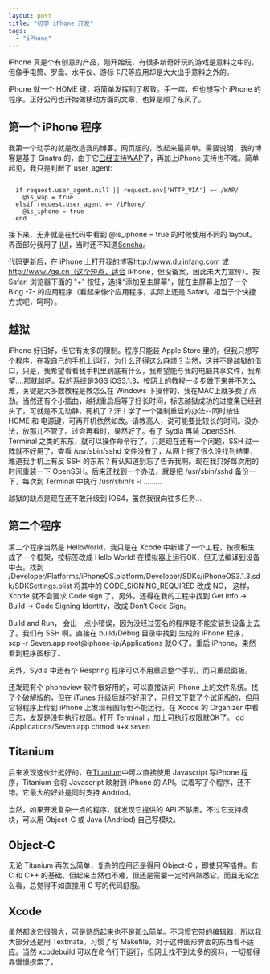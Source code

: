 ```yaml
---
layout: post
title: "初学 iPhone 开发"
tags:
  - "iPhone"
---
```


iPhone 真是个有创意的产品，刚开始玩，有很多新奇好玩的游戏是意料之中的，但像手电筒、罗盘、水平仪、游标卡尺等应用却是大大出乎意料之外的。

iPhone 就一个 HOME 键，将简单发挥到了极致。手一痒，但也想写个 iPhone 的程序。正好公司也开始做移动方面的文章，也算是顺了东风了。

第一个 iPhone 程序
--------

我第一个动手的就是改造我的博客。网页版的，改起来最简单。需要说明，我的博客是基于 Sinatra 的，由于它[已经支持WAP](/past/2009/11/22/zai-sinatrazhong-zhi-chi-shou-ji-wapfang-wen/)了，再加上iPhone 支持也不难。简单起见，我只是判断了 user_agent:

<code>
  if request.user_agent.nil? || request.env['HTTP_VIA'] =~ /WAP/
    @is_wap = true
  elsif request.user_agent =~ /iPhone/
    @is_iphone = true
  end
</code>

接下来，无非就是在代码中看到 @is_iphone = true 的时候使用不同的 layout。界面部分我用了 [IUI](http://code.google.com/p/iui/)，当时还不知道[Sencha](http://www.sencha.com/)。

代码更新后，在 iPhone 上打开我的博客http://www.dujinfang.com 或 http://www.7ge.cn（这个短点，适合 iPhone，但没备案，因此未大力宣传）。按 Safari 浏览器下面的 "+" 按钮，选择“添加至主屏幕”，就在主屏幕上加了一个 Blog -7- 的应用程序（看起来像个应用程序，实际上还是 Safari，相当于个快捷方式吧，呵呵）。


越狱
--------

iPhone 好归好，但它有太多的限制。程序只能装 Apple Store 里的。但我只想写个程序，在我自己的手机上运行，为什么还得这么麻烦？当然，这并不是越狱的借口，只是，我希望看看我手机里到底有什么，我希望能与我的电脑共享文件，我希望....那就越吧。我的系统是3GS iOS3.1.3，按网上的教程一步步做下来并不怎么难，关键是大多数教程是教怎么在 Windows 下操作的，我在MAC上就多费了点劲。当然还有个小插曲，越狱重启后等了好长时间，标志越狱成功的进度条已经到头了，可就是不见动静，死机了？汗！学了一个强制重启的办法--同时按住 HOME 和 电源键，可再开机依然如故。请教高人，说可能要比较长的时间。没办法，放那儿不管了。过会再看时，果然好了。有了 Sydia 再装 OpenSSH、Terminal 之类的东东，就可以操作命令行了。只是现在还有一个问题，SSH 过一阵就不好用了，查看 /usr/sbin/sshd 文件没有了，从网上搜了很久没找到结果，难道我手机上有反 SSH 的东东？有认知道别忘了告诉我啊。现在我只好每次用的时间重装一下 OpenSSH。后来还找到一个办法，就是把 /usr/sbin/sshd 备份一下，每次到 Terminal 中执行 /usr/sbin/s -i ………

越狱的缺点是现在还不敢升级到 IOS4，虽然我很向往多任务...

第二个程序
------

第二个程序当然是 HelloWorld，我只是在 Xcode 中新建了一个工程，按模板生成了一个框架，按标签改成 Hello World! 在模拟器上运行OK，但无法编译到设备中去。找到 /Developer/Platforms/iPhoneOS.platform/Developer/SDKs/iPhoneOS3.1.3.sdk/SDKSettings.plist 将其中的 CODE_SIGNING_REQUIRED 改成 NO， 这样， Xcode 就不会要求 Code sign 了。另外，还得在我的工程中找到 Get Info -> Build -> Code Signing Identity，改成 Don‘t Code Sign。

Build and Run， 会出一点小错误，因为没经过签名的程序是不能安装到设备上去了。我们有 SSH 啊。直接在  build/Debug 目录中找到 生成的 iPhone 程序， scp -r Seven.app root@iphone-ip/Applications 就OK了。重启 iPhone，果然看到程序图标了。

另外，Sydia 中还有个 Respring 程序可以不用重启整个手机，而只重启面板。

还发现有个 phoneview 软件很好用的，可以直接访问 iPhone 上的文件系统。找了个破解版的，但在 iTunes 升级后就不好用了，只好又下载了个试用版的，但用它将程序上传到 iPhone 上发现有图标但不能运行。在 Xcode 的 Organizer 中看日志，发现是没有执行权限。打开 Terminal ，加上可执行权限就OK了。
    cd /Applications/Seven.app 
    chmod a+x seven

Titanium
------

后来发现这伙计挺好的，在[Titanium](http://www.appcelerator.com/)中可以直接使用 Javascript 写iPhone 程序，Titanium 会将 Javascript 映射到 iPhone 的 API。试着写了个程序，还不错。它最大的好处是同时支持 Andriod。

当然，如果开发复杂一点的程序，就发现它提供的 API 不够用。不过它支持模块，可以用 Object-C 或 Java (Andriod) 自己写模块。


Object-C
------

无论 Titanium 再怎么简单，复杂的应用还是得用 Object-C ，即使只写插件。有 C 和 C++ 的基础，但起来当然也不难，但还是需要一定时间熟悉它。而且无论怎么看，总觉得不如直接用 C 写的代码舒服。


Xcode
------

虽然都说它很强大，可是熟悉起来也不是那么简单。不习惯它带的编辑器，所以我大部分还是用 Textmate。习惯了写 Makefile，对于这种图形界面的东西看不适应。当然 xcodebuild 可以在命令行下运行，但网上找不到太多的资料，一切都得靠慢慢摸索了。
